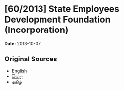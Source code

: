 # [60/2013] State Employees Development Foundation (Incorporation)

**Date:** 2013-10-07

## Original Sources

- [English](https://documents.gov.lk/view/bills/2013/10/60-2013_E.pdf)
- [සිංහල](https://documents.gov.lk/view/bills/2013/10/60-2013_S.pdf)
- [தமிழ்](https://documents.gov.lk/view/bills/2013/10/60-2013_T.pdf)
